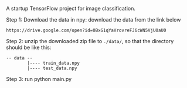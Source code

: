 A startup TensorFlow project for image classification.

Step 1: Download the data in npy: download the data from the link below

```
https://drive.google.com/open?id=0BxG1qYaVrovreFJ6cWN5VjU0aU0
```

Step 2: unzip the downloaded zip file to `./data/`, so that the directory should be like this:

```
-- data --
        |---- train_data.npy
        |---- test_data.npy
```

Step 3: run python main.py
